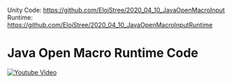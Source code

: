 Unity Code: https://github.com/EloiStree/2020_04_10_JavaOpenMacroInput   
Runtime: https://github.com/EloiStree/2020_04_10_JavaOpenMacroInputRuntime   

#  Java Open Macro Runtime Code
[![Youtube Video](http://img.youtube.com/vi/zNoE56FDGHA/maxresdefault.jpg)](https://youtu.be/zNoE56FDGHA)
